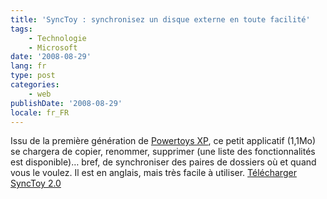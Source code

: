 ```yaml
---
title: 'SyncToy : synchronisez un disque externe en toute facilité'
tags:
    - Technologie
    - Microsoft
date: '2008-08-29'
lang: fr
type: post
categories:
    - web
publishDate: '2008-08-29'
locale: fr_FR
---
```


Issu de la première génération de [Powertoys XP](http://fr.wikipedia.org/wiki/Powertoys), ce petit applicatif (1,1Mo) se chargera de copier, renommer, supprimer (une liste des fonctionnalités est disponible)… bref, de synchroniser des paires de dossiers où et quand vous le voulez. Il est en anglais, mais très facile à utiliser. [Télécharger SyncToy 2.0](http://www.microsoft.com/en-us/download/details.aspx?id=15155)